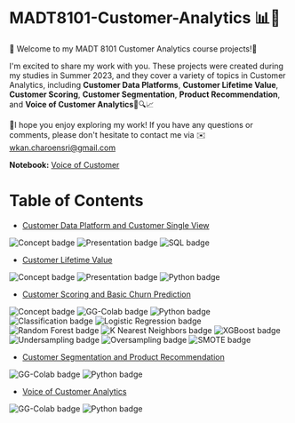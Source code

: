 # MADT8101-Customer-Analytics 📊💼 


🌟 Welcome to my MADT 8101 Customer Analytics course projects!🌟 

I'm excited to share my work with you. These projects were created during my studies in Summer 2023, and they cover a variety of topics in Customer Analytics, including **Customer Data Platforms**, **Customer Lifetime Value**, **Customer Scoring**, **Customer Segmentation**, **Product Recommendation**, and **Voice of Customer Analytics**🚀🔍📈

📍I hope you enjoy exploring my work! If you have any questions or comments, please don't hesitate to contact me via ✉️ wkan.charoensri@gmail.com 


**Notebook:** [Voice of Customer](https://github.com/Wkan19/MADT8101-Customer-Analytics/blob/a401599f311e1860f1753ed29b6c568f7e740b56/Voice%20of%20Customer%20Analytics/GitHub_Voice_of_Customers.ipynb)

# Table of Contents 
 - [Customer Data Platform and Customer Single View](https://github.com/Wkan19/MADT8101-Customer-Analytics/tree/main/Customer%20Data%20Platform%20and%20Customer%20Single%20View)
   
![Concept badge](https://img.shields.io/badge/-Concept-blue.svg) ![Presentation badge](https://img.shields.io/badge/-Presentation-blue.svg) ![SQL badge](https://img.shields.io/badge/-SQL-green.svg)
   
 - [Customer Lifetime Value](https://github.com/Wkan19/MADT8101-Customer-Analytics/tree/main/Customer%20Lifetime%20Value)
   
![Concept badge](https://img.shields.io/badge/-Concept-blue.svg) ![Presentation badge](https://img.shields.io/badge/-Presentation-blue.svg)  ![Python badge](https://img.shields.io/badge/-Python-green.svg)

 - [Customer Scoring and Basic Churn Prediction](https://github.com/Wkan19/MADT8101-Customer-Analytics/tree/main/Customer%20Scoring%20and%20Basic%20Churn%20Prediction)
 
![Concept badge](https://img.shields.io/badge/-Concept-blue.svg) ![GG-Colab badge](https://img.shields.io/badge/-Google--Colab-blue.svg) ![Python badge](https://img.shields.io/badge/-Python-green.svg) ![Classification badge](https://img.shields.io/badge/-Classification-orange.svg) ![Logistic Regression badge](https://img.shields.io/badge/-Logistic--Regression-orange.svg) ![Random Forest badge](https://img.shields.io/badge/-Random--Forest-orange.svg) ![K Nearest Neighbors badge](https://img.shields.io/badge/-K--Nearest--Neighbors-orange.svg) ![XGBoost badge](https://img.shields.io/badge/-XGBoost-orange.svg) 
![Undersampling badge](https://img.shields.io/badge/-Undersampling-orange.svg) ![Oversampling badge](https://img.shields.io/badge/-Oversampling-orange.svg) ![SMOTE badge](https://img.shields.io/badge/-SMOTE-orange.svg)


 - [Customer Segmentation and Product Recommendation](https://github.com/Wkan19/MADT8101-Customer-Analytics/tree/main/Customer%20Segmentation%20and%20Product%20Recommendation)

 ![GG-Colab badge](https://img.shields.io/badge/-Google--Colab-blue.svg) ![Python badge](https://img.shields.io/badge/-Python-green.svg)
   
 - [Voice of Customer Analytics](https://github.com/Wkan19/MADT8101-Customer-Analytics/tree/main/Voice%20of%20Customer%20Analytics)

 ![GG-Colab badge](https://img.shields.io/badge/-Google--Colab-blue.svg) ![Python badge](https://img.shields.io/badge/-Python-green.svg)



  
